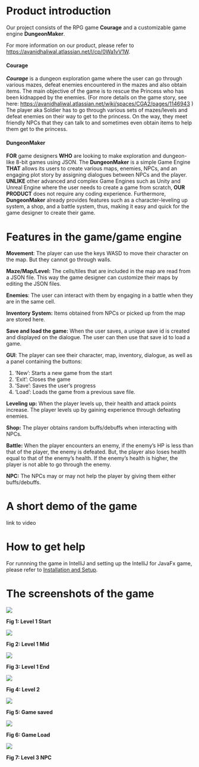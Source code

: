 # Product introduction

Our project consists of the RPG game **Courage** and a customizable game engine **DungeonMaker**.

For more information on our product, please refer to https://avanidhaliwal.atlassian.net/l/cp/0Wa1vV1W.

#### Courage

***Courage*** is a dungeon exploration game where the user can go through various mazes, defeat enemies encountered in the mazes and also obtain items. The main objective of the game is to rescue the Princess who has been kidnapped by the enemies. (For more details on the game story, see here: https://avanidhaliwal.atlassian.net/wiki/spaces/CGA2/pages/1146943 ) The player aka Soldier has to go through various sets of mazes/levels and defeat enemies on their way to get to the princess. On the way, they meet friendly NPCs that they can talk to and sometimes even obtain items to help them get to the princess. 

#### DungeonMaker

**FOR** game designers **WHO** are looking to make exploration and dungeon-like 8-bit games using JSON. The **DungeonMaker** is a simple Game Engine **THAT** allows its users to create various maps, enemies, NPCs, and an engaging plot story by assigning dialogues between NPCs and the player. **UNLIKE** other advanced and complex Game Engines such as Unity and Unreal Engine where the user needs to create a game from scratch, **OUR PRODUCT** does not require any coding experience. Furthermore, **DungeonMaker** already provides features such as a character-leveling up system, a shop, and a battle system, thus, making it easy and quick for the game designer to create their game. 

# Features in the game/game engine

**Movement**: The player can use the keys WASD to move their character on the map. But they cannot go through walls. 

**Maze/Map/Level:** The cells/tiles that are included in the map are read from a JSON file. This way the game designer can customize their maps by editing the JSON files. 

**Enemies**: The user can interact with them by engaging in a battle when they are in the same cell.

**Inventory System:** Items obtained from NPCs or picked up from the map are stored here. 

**Save and load the game:** When the user saves, a unique save id is created and displayed on the dialogue. The user can then use that save id to load a game. 

**GUI**: The player can see their character, map, inventory, dialogue, as well as a panel containing the buttons:

1. ‘New’: Starts a new game from the start
2. ‘Exit’: Closes the game
3. ‘Save’: Saves the user’s progress
4. ‘Load’: Loads the game from a previous save file. 

**Leveling up:** When the player levels up, their health and attack points increase. The player levels up by gaining experience through defeating enemies.

**Shop:** The player obtains random buffs/debuffs when interacting with NPCs. 

**Battle:** When the player encounters an enemy, if the enemy’s HP is less than that of the player, the enemy is defeated. But, the player also loses health equal to that of the enemy’s health. If the enemy’s health is higher, the player is not able to go through the enemy. 

**NPC:** The NPCs may or may not help the player by giving them either buffs/debuffs. 

# A short demo of the game

link to video

# How to get help

For runnning the game in IntelliJ and setting up the IntelliJ for JavaFx game, please refer to [Installation and Setup](https://avanidhaliwal.atlassian.net/l/cp/dFTAXZgH).

# The screenshots of the game

![](https://imgur.com/TuUKa5D.png)

**Fig 1: Level 1 Start**

![](https://imgur.com/alJy8Az.png)

**Fig 2: Level 1 Mid**

![](https://imgur.com/HgZxDBi.png)

**Fig 3: Level 1 End**

![](https://imgur.com/NtMtlhX.png)

**Fig 4: Level 2**

![](https://imgur.com/Ag7y3wQ.png)

**Fig 5: Game saved**

![](https://imgur.com/YBGaKI1.png)

**Fig 6: Game Load**

![](https://imgur.com/gR3iUKW.png)

**Fig 7: Level 3 NPC** 
